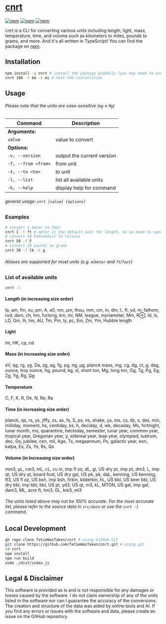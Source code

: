 # [cnrt](https://npmjs.com/package/cnrt)
[![npm](https://img.shields.io/npm/v/cnrt.svg)](https://npmjs.com/package/cnrt)
[![npm](https://img.shields.io/npm/dm/cnrt.svg)](https://npmjs.com/package/cnrt)
[![npm](https://img.shields.io/npm/l/cnrt.svg)](https://github.com/TetieWasTaken/cnrt/blob/main/LICENSE)

cnrt is a CLI for converting various units including length, light, mass, temperature, time, and volume such as kilometers to miles, pounds to grams, and more. And it's all written in TypeScript! You can find the package on [npm](https://npmjs.com/package/cnrt).

## Installation
```bash
npm install -g cnrt # install the package globally (you may need to use sudo)
cnrt 100 -f km -t mi # test the installation
```

## Usage

###### Please note that the units are case-sensitive (`mg` ≠ `Mg`)

| Command            | Description                  |
|--------------------|------------------------------|
| **Arguments:**     |                              |
| `value`            | value to convert             |
| **Options:**       |                              |
| `-v, --version`    | output the current version   |
| `-f, --from <from>`| from unit                    |
| `-t, --to <to>`    | to unit                      |
| `-l, --list`       | list all available units     |
| `-h, --help`       | display help for command     |
###### general usage: `cnrt [value] [options]`

### Examples
```bash
# convert 1 meter to feet
cnrt 1 -t ft # meter is the default unit for length, so no need to specify -f
# convert 50 Fahrenheit to Celsius
cnrt 50 -f F
# convert 30 pounds to grams
cnrt 30 -f lb -t g
```

###### Aliases are supported for most units (e.g. `m`/`meter` and `ft`/`foot`)

### List of available units
```bash
cnrt -l
```

#### Length (in increasing size order)
lp, am, fm, xu, pm, A, a0, nm, µm, thou, mm, cm, in, dm, l., ft, yd, m, fathom, rod, dam, ch, hm, furlong, km, mi, NM, league, myriameter, Mm, R⊕, ld, ls, LD, Gm, lh, lim, AU, Tm, Pm, ly, pc, Em, Zm, Ym, Hubble length

#### Light
lm, HK, cp, cd

#### Mass (in increasing size order)
eV, qg, rg, yg, Da, zg, ag, fg, pg, ng, μg, planck mass, mg, cg, dg, ct, g, dag, ounce, troy ounce, hg, pound, kg, sl, short ton, Mg, long ton, Gg, Tg, Pg, Eg, Zg, Yg, Rg, Qg

#### Temperature
C, F, K, R, De, N, Re, Ra

#### Time (in increasing size order)
planck, qs, rs, ys, jiffy, zs, as, fs, S, ps, ns, shake, µs, ms, cs, ds, s, das, min, milliday, moment, hs, centiday, ks, h, deciday, d, wk, decaday, Ms, fortnight, lunar month, mo, quarantine, hectoday, semester, lunar year, common year, tropical year, Gregorian year, y, sidereal year, leap year, olympiad, lustrum, dec, Gs, jubilee, cen, mil, Age, Ts, megaannum, Ps, galactic year, eon, kalpa, Es, Zs, Ys, Rs, Qs

#### Volume (in increasing size order)
mm3, μL, cm3, mL, cL, cu in, imp fl oz, dL, gi, US dry pt, imp pt, dm3, L, imp qt, US dry qt, board foot, US dry gal, US pk, pk, daL, kenning, US kenning, ft3, US fl oz, US bsh, imp bsh, firkin, kilderkin, hL, US bbl, US beer bbl, US dry bbl, imp bbl, bbl, US pt, yd3, US qt, m3, kL, MTON, US gal, imp gal, dam3, ML, acre ft, hm3, GL, km3, mi3
###### The units listed above may not be 100% accurate. For the most accurate list, please refer to the source data in `src/data` or use the `cnrt -l` command.

## Local Development
```bash
gh repo clone TetieWasTaken/cnrt # using GitHub CLI
git clone https://github.com/TetieWasTaken/cnrt.git # using git
cd cnrt
npm install
npm run build
node ./dist/index.js
```

## Legal & Disclaimer
This software is provided as is and is not responsible for any damages or losses caused by the software. I do not claim ownership of any of the units listed in the software nor can I guarantee the accuracy of the conversions. The creation and structure of the data was aided by online tools and AI. If you find any errors or issues with the software and data, please create an issue on the GitHub repository.
